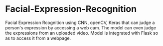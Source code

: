 # Facial-Expression-Recognition
Facial Expression Rcognition using CNN, openCV, Keras that can judge a person's expression by accessing a web cam.
The model can even judge the expressions from an uploaded video.
Model is integrated with Flask so as to access it from a webpage.
